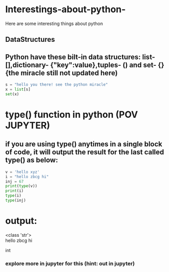 # Interestings-about-python-
Here are some interesting things about python



## DataStructures
## Python have these bilt-in data structures: list- [],dictionary- {"key":value},tuples- () and set- {} {the miracle still not updated here)
```python
s = "hello you there! see the python miracle"
x = list[s]
set(x)

```


# type() function in python (POV JUPYTER)
## if you are using type() anytimes in a single block of code, it will output the result for the last called type() as below:

```python
v = 'hello xyz'
i = "hello zbcg hi"
inj = 67
print(type(v))
print(i)
type(i)
type(inj)

```
# output:
<class 'str'>
<br>hello zbcg hi

int

### explore more in jupyter for this (hint: out in jupyter)
